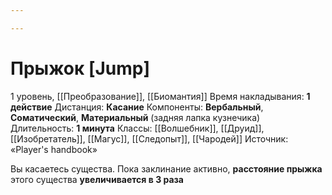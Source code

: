 ```yaml
---

---
```

# Прыжок [Jump]
1 уровень, [[Преобразование]], [[Биомантия]]
Время накладывания: **1 действие**
Дистанция: **Касание**
Компоненты: **Вербальный**, **Соматический**, **Материальный** (задняя лапка кузнечика)
Длительность: **1 минута**
Классы: [[Волшебник]], [[Друид]], [[Изобретатель]], [[Магус]], [[Следопыт]], [[Чародей]]
Источник: «Player's handbook»

Вы касаетесь существа. Пока заклинание активно, **расстояние прыжка** этого существа **увеличивается в 3 раза**